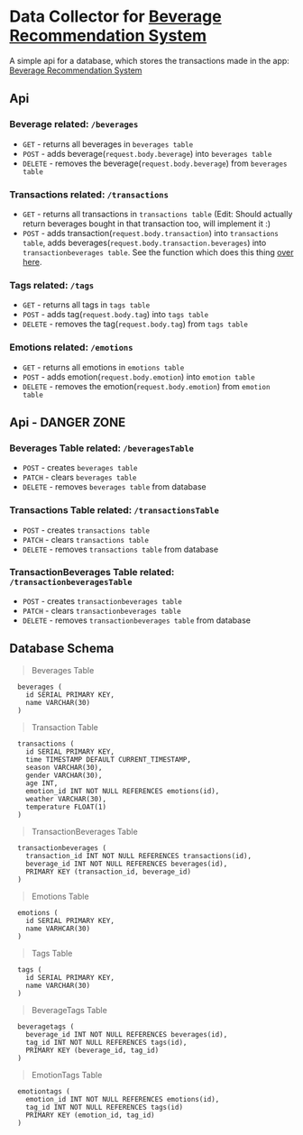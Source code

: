 # Data Collector for [Beverage Recommendation System](https://github.com/Eessh/beverage-recommendation-system/)

A simple api for a database, which stores the transactions made in the app: [Beverage Recommendation System](https://github.com/Eessh/beverage-recommendation-system/)


## Api
### Beverage related: `/beverages`
- `GET` - returns all beverages in `beverages table`
- `POST` - adds beverage(`request.body.beverage`) into `beverages table`
- `DELETE` - removes the beverage(`request.body.beverage`) from `beverages table`

### Transactions related: `/transactions`
- `GET` - returns all transactions in `transactions table` (Edit: Should actually return beverages bought in that transaction too, will implement it :)
- `POST` - adds transaction(`request.body.transaction`) into `transactions table`, adds beverages(`request.body.transaction.beverages`) into `transactionbeverages table`. See the function which does this thing [over here](https://github.com/Eessh/beverage-recommendation-system-data-collector/blob/aee9a24ee4c597b325ef8bd35dbef28042beb2ca/HerokuDBQueries.js#L232).

### Tags related: `/tags`
- `GET` - returns all tags in `tags table`
- `POST` - adds tag(`request.body.tag`) into `tags table`
- `DELETE` - removes the tag(`request.body.tag`) from `tags table`

### Emotions related: `/emotions`
- `GET` - returns all emotions in `emotions table`
- `POST` - adds emotion(`request.body.emotion`) into `emotion table`
- `DELETE` - removes the emotion(`request.body.emotion`) from `emotion table`

## Api - DANGER ZONE
### Beverages Table related: `/beveragesTable`
- `POST` - creates `beverages table`
- `PATCH` - clears `beverages table`
- `DELETE` - removes `beverages table` from database

### Transactions Table related: `/transactionsTable`
- `POST` - creates `transactions table`
- `PATCH` - clears `transactions table`
- `DELETE` - removes `transactions table` from database

### TransactionBeverages Table related: `/transactionbeveragesTable`
- `POST` - creates `transactionbeverages table`
- `PATCH` - clears `transactionbeverages table`
- `DELETE` - removes `transactionbeverages table` from database

## Database Schema
> Beverages Table
```
  beverages (
    id SERIAL PRIMARY KEY,
    name VARCHAR(30)
  )
```
> Transaction Table
```
  transactions (
    id SERIAL PRIMARY KEY,
    time TIMESTAMP DEFAULT CURRENT_TIMESTAMP,
    season VARCHAR(30),
    gender VARCHAR(30),
    age INT,
    emotion_id INT NOT NULL REFERENCES emotions(id),
    weather VARCHAR(30),
    temperature FLOAT(1)
  )
```
> TransactionBeverages Table
```
  transactionbeverages (
    transaction_id INT NOT NULL REFERENCES transactions(id),
    beverage_id INT NOT NULL REFERENCES beverages(id),
    PRIMARY KEY (transaction_id, beverage_id)
  )
```
> Emotions Table
```
  emotions (
    id SERIAL PRIMARY KEY,
    name VARHCAR(30)
  )
```
> Tags Table
```
  tags (
    id SERIAL PRIMARY KEY,
    name VARCHAR(30)
  )
```
> BeverageTags Table
```
  beveragetags (
    beverage_id INT NOT NULL REFERENCES beverages(id),
    tag_id INT NOT NULL REFERENCES tags(id),
    PRIMARY KEY (beverage_id, tag_id)
  )
```
> EmotionTags Table
```
  emotiontags (
    emotion_id INT NOT NULL REFERENCES emotions(id),
    tag_id INT NOT NULL REFERENCES tags(id)
    PRIMARY KEY (emotion_id, tag_id)
  )
```
